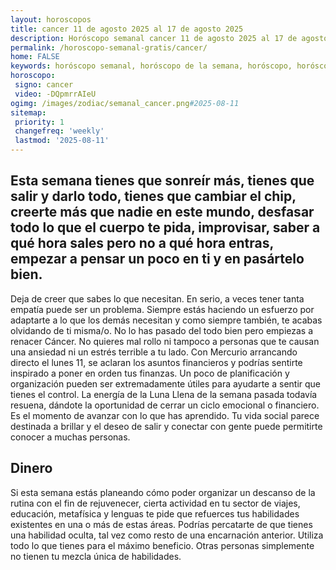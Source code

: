 ```yaml
---
layout: horoscopos
title: cancer 11 de agosto 2025 al 17 de agosto 2025 
description: Horóscopo semanal cancer 11 de agosto 2025 al 17 de agosto 2025. Esta semana tienes que sonreír más, tienes que salir y darlo todo, tienes que cambiar el chip, creerte más que nadie en este mundo, desfasar todo lo que el cuerpo te pida, improvisar, saber a qué hora sales pero no a qué hora entras, empezar a pensar un poco en ti y en pasártelo bien.
permalink: /horoscopo-semanal-gratis/cancer/
home: FALSE
keywords: horóscopo semanal, horóscopo de la semana, horóscopo, horóscopo gratis,horóscopos, horóscopo esperanza gracia, horoscopos cancer la semana, horóscopos gratis, Tarot, Astrologia, Zodíaco, cancer, horoscopo gratis, semanal
horoscopo:
 signo: cancer
 video: -DQpmrrAIeU
ogimg: /images/zodiac/semanal_cancer.png#2025-08-11
sitemap:
 priority: 1
 changefreq: 'weekly'
 lastmod: '2025-08-11'
---
```




## Esta semana tienes que sonreír más, tienes que salir y darlo todo, tienes que cambiar el chip, creerte más que nadie en este mundo, desfasar todo lo que el cuerpo te pida, improvisar, saber a qué hora sales pero no a qué hora entras, empezar a pensar un poco en ti y en pasártelo bien.

Deja de creer que sabes lo que necesitan. En serio, a veces tener tanta empatía puede ser un problema. Siempre estás haciendo un esfuerzo por adaptarte a lo que los demás necesitan y como siempre también, te acabas olvidando de ti misma/o. 
 No lo has pasado del todo bien pero empiezas a renacer Cáncer. No quieres mal rollo ni tampoco a personas que te causan una ansiedad ni un estrés terrible a tu lado.
Con Mercurio arrancando directo el lunes 11, se aclaran los asuntos financieros y podrías sentirte inspirado a poner en orden tus finanzas. Un poco de planificación y organización pueden ser extremadamente útiles para ayudarte a sentir que tienes el control. La energía de la Luna Llena de la semana pasada todavía resuena, dándote la oportunidad de cerrar un ciclo emocional o financiero. Es el momento de avanzar con lo que has aprendido. Tu vida social parece destinada a brillar y el deseo de salir y conectar con gente puede permitirte conocer a muchas personas.

## Dinero

Si esta semana estás planeando cómo poder organizar un descanso de la rutina con el fin de rejuvenecer, cierta actividad en tu sector de viajes, educación, metafísica y lenguas te pide que refuerces tus habilidades existentes en una o más de estas áreas. Podrías percatarte de que tienes una habilidad oculta, tal vez como resto de una encarnación anterior. Utiliza todo lo que tienes para el máximo beneficio. Otras personas simplemente no tienen tu mezcla única de habilidades.